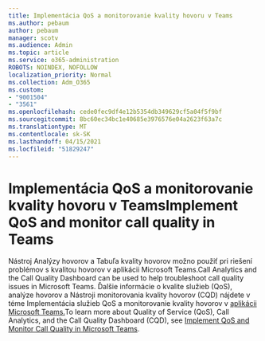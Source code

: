 ```yaml
---
title: Implementácia QoS a monitorovanie kvality hovoru v Teams
ms.author: pebaum
author: pebaum
manager: scotv
ms.audience: Admin
ms.topic: article
ms.service: o365-administration
ROBOTS: NOINDEX, NOFOLLOW
localization_priority: Normal
ms.collection: Adm_O365
ms.custom:
- "9001504"
- "3561"
ms.openlocfilehash: cede0fec9df4e12b5354db349629cf5a04f5f9bf
ms.sourcegitcommit: 8bc60ec34bc1e40685e3976576e04a2623f63a7c
ms.translationtype: MT
ms.contentlocale: sk-SK
ms.lasthandoff: 04/15/2021
ms.locfileid: "51829247"
---
```

# <a name="implement-qos-and-monitor-call-quality-in-teams"></a><span data-ttu-id="7287b-102">Implementácia QoS a monitorovanie kvality hovoru v Teams</span><span class="sxs-lookup"><span data-stu-id="7287b-102">Implement QoS and monitor call quality in Teams</span></span>

<span data-ttu-id="7287b-103">Nástroj Analýzy hovorov a Tabuľa kvality hovorov možno použiť pri riešení problémov s kvalitou hovorov v aplikácii Microsoft Teams.</span><span class="sxs-lookup"><span data-stu-id="7287b-103">Call Analytics and the Call Quality Dashboard can be used to help troubleshoot call quality issues in Microsoft Teams.</span></span> <span data-ttu-id="7287b-104">Ďalšie informácie o kvalite služieb (QoS), analýze hovorov a Nástroji monitorovania kvality hovorov (CQD) nájdete v téme Implementácia služieb QoS a monitorovanie kvality hovorov v [aplikácii Microsoft Teams.](https://docs.microsoft.com/microsoftteams/monitor-call-quality-qos)</span><span class="sxs-lookup"><span data-stu-id="7287b-104">To learn more about Quality of Service (QoS), Call Analytics, and the Call Quality Dashboard (CQD), see [Implement QoS and Monitor Call Quality in Microsoft Teams](https://docs.microsoft.com/microsoftteams/monitor-call-quality-qos).</span></span> 

